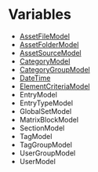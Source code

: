 Variables
=========

- [AssetFileModel](/en/templating/variables/assetfilemodel.md)
- [AssetFolderModel](/en/templating/variables/assetfoldermodel.md)
- [AssetSourceModel](/en/templating/variables/assetsourcemodel.md)
- [CategoryModel](/en/templating/variables/categorymodel.md)
- [CategoryGroupModel](/en/templating/variables/categorygroupmodel.md)
- [DateTime](/en/templating/variables/datetime.md)
- [ElementCriteriaModel](/en/templating/variables/elementcriteriamodel.md)
- EntryModel
- EntryTypeModel
- GlobalSetModel
- MatrixBlockModel
- SectionModel
- TagModel
- TagGroupModel
- UserGroupModel
- UserModel